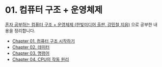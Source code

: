 # 01. 컴퓨터 구조 + 운영체제

[혼자 공부하는 컴퓨터 구조 + 운영체제 (한빛미디어 출판, 강민철 지음)](https://www.hanbit.co.kr/store/books/look.php?p_code=B9177037040) 으로 공부한 내용을 정리합니다.

- [Chapter 01. 컴퓨터 구조 시작하기](01_컴퓨터_구조_시작하기.md)
- [Chapter 02. 데이터](02_데이터.md)
- [Chapter 03. 명령어](03_명령어.md)
- [Chapter 04. CPU의 작동 원리](04_CPU의_작동_원리.md)